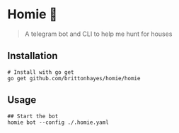 # Homie 🏡

> A telegram bot and CLI to help me hunt for houses

## Installation

```shell
# Install with go get
go get github.com/brittonhayes/homie/homie
```

## Usage

```shell
## Start the bot
homie bot --config ./.homie.yaml
```
